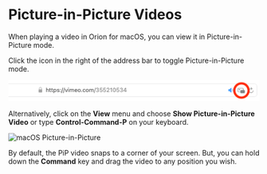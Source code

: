 # Picture-in-Picture Videos

When playing a video in Orion for macOS, you can view it in Picture-in-Picture mode.

Click the icon in the right of the address bar to toggle Picture-in-Picture mode.  

<img src="media/macos_pip_toggle.png"  alt="macOS Picture-in-Picture toggle"><br/>

Alternatively, click on the **View** menu and choose **Show Picture-in-Picture Video** or type **Control-Command-P** on your keyboard.

<img src="media/macos_pip.gif" width="500" alt="macOS Picture-in-Picture"><br />

By default, the PiP video snaps to a corner of your screen. But, you can hold down the **Command** key and drag the video to any position you wish.
